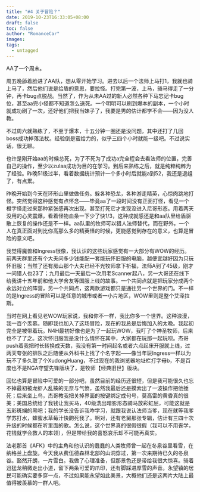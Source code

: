 ```yaml
---
title: "#4 关于冒险？"
date: 2019-10-23T16:33:05+08:00
draft: false
toc: false
author: "RomanceCar"
images:
tags: 
  - untagged	
---
```


AA了一个周末。

周五晚舔着脸进了AA队，想从零开始学习。进去以后一个法师上马打1，我就也骑上马了，然后他们说是给盾的意思，要拉怪。打完第一波，上马，骑马得走了一分钟，再卡bug点脱战。当然了，作为从未AA过的新人必然各种下马忘记卡bug位，甚至aa完小怪都不知道怎么送死。一个明明可以刷到爆本的副本，一个小时就成功刷了一次，还好他们把我当妹子了，我要是男的估计都学不会——因为没人教。

不过周六就熟练了，不至于爆本，十五分钟一圈还是没问题，其中还打了几回boss成功掉落法杖。经验倒是蛮给力的，似乎三四个小时就能一级吧。不过说实话，很无聊。

也许是刚开始aa的时候总死，为了不死为了成功a完全程会去看法师的位置，完善自己的操作，至少以zulaa成功为目的在学习。到后来熟练之后，就是纯粹纯粹为了经验。昨晚51级过半，看着数据统计预计一个多小时后就能a到52，我还是退组了，有点累。

昨晚开始到今天在环形山里做做任务。躲各种恐龙，各种游走精英，心惊肉跳地打怪。突然觉得这种感觉有点怀念——毕竟aa了一段时间没有正面打怪，看见一个橙字怪走过来那种紧张感再次出现。甚至打死它才发现没进入尼哥形态。用着两天没用的心灵震爆，看着怪物血条一下少了快1/3，这种成就感还是和aa队里给盾驱散上恢复的操作还是不一样。aa队里的牧师可以猎人法师替代，而在野外，一个人在真正面对到比你高那么多的精英怪的时候，更能感觉到存在的意义，也算是冒险的意义吧。

我觉得魔兽和Ingress很像，我认识的这些玩家感觉有一大部分有WOW的经历。前两天群里还有个大夫问多少钱能配一套能玩怀旧服的电脑，越便宜越好因为只玩怀旧服；当然了还有房山那个大夫已经不光牧师拿下祈福，法师A到了45级，刚才一问猎人也23了；九月最后一天最后一次用老Scanner起八，另一大哥还在线下给我讲十五年前和他大学舍友等国服上线的故事。一个共同点就是把玩家分成两个永远对立的阵营，另一个共同点，这两款游戏都只是通往另一个世界的门。不一样的是Ingress的冒险可以是任意的城市或者一小片地区，WOW里则是整个艾泽拉斯。

当时在网上看见老WOW玩家说，我和你不一样，我比你多一个世界。这种浪漫，我一百个羡慕。随即我也加入了这场冒险，现在的我总是后悔加入的太晚。我起初完全是被带着玩。N4H最初好像也是为了一起玩WOW，我叮了个神圣牧师，后来也不了了之。这次怀旧服我是没什么情怀在其中，大家都在玩那一起玩呗。杰哥push着我把时长转换成天数，我没有第一时间起名或者六点起床开服就上线，过两天夸张的排队之后随便从外科书上找了个名字起——像当年玩Ingress一样以为玩不了多久取了个XudongHuang，不过现在的我浏览器地址栏打字母b，不是百度也不是NGA守望先锋版块了，是牧师【经典旧世】版块。

回忆也算是冒险中可爱的一部分吧，虽然目前的经历还很短，但是我可能很久也忘不掉最初被龙虾人乱揍的无奈与气愤，虽然我最后还是摸索出了一波操作把他捶死；后来坐上鸟，杰哥教我把关掉界面的按键绑定成句号，莫高雷的黄昏真的很美；美国总统给了我钱让我买马，40级洗出暗影形态骑马放彩虹屁，可能这就是五彩斑斓的黑吧；我的学长没告诉我咋学习，就跟我说认法师当爹，现在就等我爹学苏打水，蜂蜜水草莓汁快齁死我了。啊对，还有老舅那张专辑，估计有三四十次升级的时候都在听里面的歌。怎么说，这个世界真的很假很假（我可以不用丧学，花钱就学会救人的本领），但是带给我的喜怒哀乐却不可能再真实。

法老那首《AFK》中的主角和他认识的蠢蠢的人类牧师曾一起在冬泉谷里看雪，在纳格兰上盘旋。今天我从费伍德森林北部的山洞穿过，第一次来期待已久的冬泉谷。豁然开朗，一片雪白。我做了心理准备，但那景色还是带给我很大惊喜。骑着迅猛龙稍微走出小道，留下两条可爱的爪印，还有脚踩进厚雪的声音。永望镇的居民可能确实要多穿一点，不过如果能永望如此美景，大概他们还是这两片大陆上最值得被羡慕的一群人吧。

